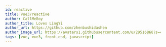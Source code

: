 ```yaml
---
id: reactive
title: vue3/reactive
author: CallMeBoy 
author_title: Loves LingYi
author_url: https://github.com/zhenbushidashen
author_image_url: https://avatars1.githubusercontent.com/u/29516868?s=460&u=7e7ad04de89d6a177a490c30e531730a4a7e6ba1&v=4
tags: [vue, vue3, front-end, javascript]
---
```


